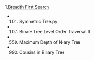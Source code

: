 1.[Breadth First Search](https://github.com/KaidiGuo/Algorithm-Exercises/tree/master/Breadth-first%20Search)
   + 101. Symmetric Tree.py
   + 107. Binary Tree Level Order Traversal II
   + 559. Maximum Depth of N-ary Tree
   + 993. Cousins in Binary Tree
